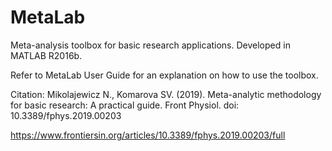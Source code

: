# MetaLab
Meta-analysis toolbox for basic research applications. Developed in MATLAB R2016b.

Refer to MetaLab User Guide for an explanation on how to use the toolbox. 

Citation: Mikolajewicz N., Komarova SV. (2019). Meta-analytic methodology for basic research: A practical guide. Front Physiol. doi: 10.3389/fphys.2019.00203

https://www.frontiersin.org/articles/10.3389/fphys.2019.00203/full 
